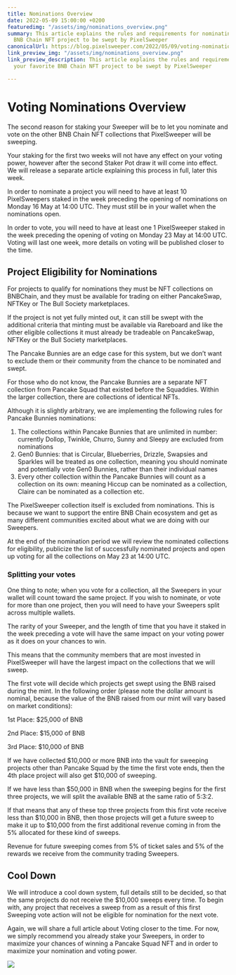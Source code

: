 ```yaml
---
title: Nominations Overview
date: 2022-05-09 15:00:00 +0200
featuredimg: "/assets/img/nominations_overview.png"
summary: This article explains the rules and requirements for nominating your favorite
  BNB Chain NFT project to be swept by PixelSweeper
canonicalUrl: https://blog.pixelsweeper.com/2022/05/09/voting-nominations/
link_preview_img: "/assets/img/nominations_overview.png"
link_preview_description: This article explains the rules and requirements for nominating
  your favorite BNB Chain NFT project to be swept by PixelSweeper

---
```

# Voting Nominations Overview

The second reason for staking your Sweeper will be to let you nominate and vote on the other BNB Chain NFT collections that PixelSweeper will be sweeping.

Your staking for the first two weeks will not have any effect on your voting power, however after the second Staker Pot draw it will come into effect. We will release a separate article explaining this process in full, later this week.

In order to nominate a project you will need to have at least 10 PixelSweepers staked in the week preceding the opening of nominations on Monday 16 May at 14:00 UTC. They must still be in your wallet when the nominations open.

In order to vote, you will need to have at least one 1 PixelSweeper staked in the week preceding the opening of voting on Monday 23 May at 14:00 UTC. Voting will last one week, more details on voting will be published closer to the time.

## Project Eligibility for Nominations

For projects to qualify for nominations they must be NFT collections on BNBChain, and they must be available for trading on either PancakeSwap, NFTKey or The Bull Society marketplaces.

If the project is not yet fully minted out, it can still be swept with the additional criteria that minting must be available via Rareboard and like the other eligible collections it must already be tradeable on PancakeSwap, NFTKey or the Bull Society marketplaces.

The Pancake Bunnies are an edge case for this system, but we don’t want to exclude them or their community from the chance to be nominated and swept.

For those who do not know, the Pancake Bunnies are a separate NFT collection from Pancake Squad that existed before the Squaddies. Within the larger collection, there are collections of identical NFTs.

Although it is slightly arbitrary, we are implementing the following rules for Pancake Bunnies nominations:

1. The collections within Pancake Bunnies that are unlimited in number: currently Dollop, Twinkle, Churro, Sunny and Sleepy are excluded from nominations
2. Gen0 Bunnies: that is Circular, Blueberries, Drizzle, Swapsies and Sparkles will be treated as one collection, meaning you should nominate and potentially vote Gen0 Bunnies, rather than their individual names
3. Every other collection within the Pancake Bunnies will count as a collection on its own: meaning Hiccup can be nominated as a collection, Claire can be nominated as a collection etc.

The PixelSweeper collection itself is excluded from nominations. This is because we want to support the entire BNB Chain ecosystem and get as many different communities excited about what we are doing with our Sweepers.

At the end of the nomination period we will review the nominated collections for eligibility, publicize the list of successfully nominated projects and open up voting for all the collections on May 23 at 14:00 UTC.

### Splitting your votes

One thing to note; when you vote for a collection, all the Sweepers in your wallet will count toward the same project. If you wish to nominate, or vote for more than one project, then you will need to have your Sweepers split across multiple wallets.

The rarity of your Sweeper, and the length of time that you have it staked in the week preceding a vote will have the same impact on your voting power as it does on your chances to win.

This means that the community members that are most invested in PixelSweeper will have the largest impact on the collections that we will sweep.

The first vote will decide which projects get swept using the BNB raised during the mint. In the following order (please note the dollar amount is nominal, because the value of the BNB raised from our mint will vary based on market conditions):

1st Place: $25,000 of BNB

2nd Place: $15,000 of BNB

3rd Place: $10,000 of BNB

If we have collected $10,000 or more BNB into the vault for sweeping projects other than Pancake Squad by the time the first vote ends, then the 4th place project will also get $10,000 of sweeping.

If we have less than $50,000 in BNB when the sweeping begins for the first three projects, we will split the available BNB at the same ratio of 5:3:2.

If that means that any of these top three projects from this first vote receive less than $10,000 in BNB, then those projects will get a future sweep to make it up to $10,000 from the first additional revenue coming in from the 5% allocated for these kind of sweeps.

Revenue for future sweeping comes from 5% of ticket sales and 5% of the rewards we receive from the community trading Sweepers.

## Cool Down

We will introduce a cool down system, full details still to be decided, so that the same projects do not receive the $10,000 sweeps every time. To begin with, any project that receives a sweep from as a result of this first Sweeping vote action will not be eligible for nomination for the next vote.

Again, we will share a full article about Voting closer to the time. For now, we simply recommend you already stake your Sweepers, in order to maximize your chances of winning a Pancake Squad NFT and in order to maximize your nomination and voting power.

![](/assets/img/untitled-design-10.png)
